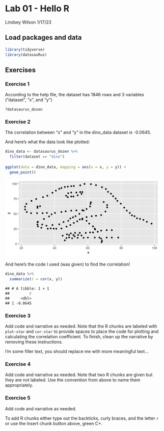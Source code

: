 Lab 01 - Hello R
================
Lindsey Wilson
1/17/23

## Load packages and data

``` r
library(tidyverse) 
library(datasauRus)
```

## Exercises

### Exercise 1

According to the help file, the dataset has 1846 rows and 3 variables
(“dataset”, “x”, and “y”)

    ?datasaurus_dozen

### Exercise 2

The correlation between “x” and “y” in the dino_data dataset is -0.0645.

And here’s what the data look like plotted:

``` r
dino_data <- datasaurus_dozen %>%
  filter(dataset == "dino")

ggplot(data = dino_data, mapping = aes(x = x, y = y)) +
  geom_point()
```

![](lab-01-hello-r_files/figure-gfm/plot-dino-1.png)<!-- -->

And here’s the code I used (was given) to find the correlation!

``` r
dino_data %>%
  summarize(r = cor(x, y))
```

    ## # A tibble: 1 × 1
    ##         r
    ##     <dbl>
    ## 1 -0.0645

### Exercise 3

Add code and narrative as needed. Note that the R chunks are labeled
with `plot-star` and `cor-star` to provide spaces to place the code for
plotting and calculating the correlation coefficient. To finish, clean
up the narrative by removing these instructions.

I’m some filler text, you should replace me with more meaningful text…

### Exercise 4

Add code and narrative as needed. Note that two R chunks are given but
they are not labeled. Use the convention from above to name them
appropriately.

### Exercise 5

Add code and narrative as needed.

To add R chunks either type out the backticks, curly braces, and the
letter `r` or use the Insert chunk button above, green C+.
